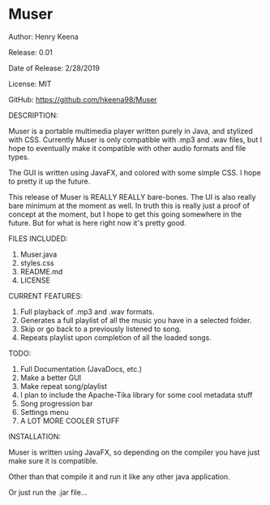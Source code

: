 # Muser

Author: Henry Keena

Release: 0.01

Date of Release: 2/28/2019 

License: MIT

GitHub: https://github.com/hkeena98/Muser

DESCRIPTION: 

Muser is a portable multimedia player written purely in Java, and stylized with CSS. Currently Muser is only compatible with .mp3 and .wav files, but I hope to eventually make it compatible with other audio formats and file types.

The GUI is written using JavaFX, and colored with some simple CSS. I hope to pretty it up the future.

This release of Muser is REALLY REALLY bare-bones. The UI is also really bare minimum at the moment as well. In truth this is really just a proof of concept at the moment, but I hope to get this going somewhere in the future. But for what is here right now it's pretty good.


FILES INCLUDED:

1. Muser.java
2. styles.css
3. README.md
4. LICENSE

CURRENT FEATURES:

1. Full playback of .mp3 and .wav formats.
2. Generates a full playlist of all the music you have in a selected folder.
3. Skip or go back to a previously listened to song.
4. Repeats playlist upon completion of all the loaded songs.

TODO:

1. Full Documentation (JavaDocs, etc.)
2. Make a better GUI
3. Make repeat song/playlist 
4. I plan to include the Apache-Tika library for some cool metadata stuff
5. Song progression bar
6. Settings menu
7. A LOT MORE COOLER STUFF

INSTALLATION:

Muser is written using JavaFX, so depending on the compiler you have just make sure it is compatible.

Other than that compile it and run it like any other java application.

Or just run the .jar file...

